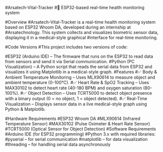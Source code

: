 #Arsatech-Vital-Tracker
#🚀 ESP32-based real-time health monitoring system

#Overview
#Arsatech-Vital-Tracker is a real-time health monitoring system based on ESP32 Wroom DA, developed during an internship at #Arsatechnology. This system collects and visualizes biometric sensor data, displaying it in a medical-style graphical #interface for real-time monitoring.

#Code Versions
#This project includes two versions of code:

#ESP32 (Arduino IDE) – The firmware that runs on the ESP32 to read data from sensors and send it via Serial communication.
#Python (PC Visualization) – A Python script that reads the serial data from ESP32 and visualizes it using Matplotlib in a medical-style graph.
#Features
#✅ Body & Ambient Temperature Monitoring – Uses MLX90614 to measure object and ambient temperature (0-100°C).
#✅ Heart Rate & SpO2 Tracking – Uses MAX30102 to detect heart rate (40-180 BPM) and oxygen saturation (80-100%).
#✅ Object Detection – Uses TCRT5000 to detect object presence with a binary output (0 = no object, 1 = object detected).
#✅ Real-Time Visualization – Displays sensor data in a live medical-style graph using Python & Matplotlib.

#Hardware Requirements
#ESP32 Wroom DA
#MLX90614 (Infrared Temperature Sensor)
#MAX30102 (Pulse Oximeter & Heart Rate Sensor)
#TCRT5000 (Optical Sensor for Object Detection)
#Software Requirements
#Arduino IDE (for ESP32 programming)
#Python 3.x with required libraries:
#pyserial – for serial communication
#matplotlib – for data visualization
#threading – for handling serial data asynchronously




